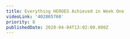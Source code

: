 ```yaml
---
title: Everything HEROES Achieved in Week One
videoLink: '402865760'
priority: 8
publishedDate: 2020-04-04T13:02:00.000Z
---
```

